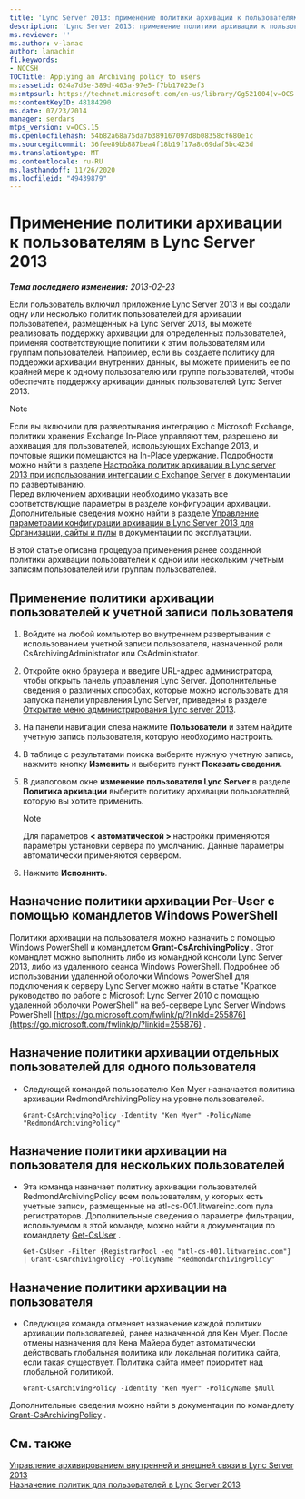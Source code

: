 ```yaml
---
title: 'Lync Server 2013: применение политики архивации к пользователям'
description: 'Lync Server 2013: применение политики архивации к пользователям.'
ms.reviewer: ''
ms.author: v-lanac
author: lanachin
f1.keywords:
- NOCSH
TOCTitle: Applying an Archiving policy to users
ms:assetid: 624a7d3e-389d-403a-97e5-f7bb17023ef3
ms:mtpsurl: https://technet.microsoft.com/en-us/library/Gg521004(v=OCS.15)
ms:contentKeyID: 48184290
ms.date: 07/23/2014
manager: serdars
mtps_version: v=OCS.15
ms.openlocfilehash: 54b82a68a75da7b389167097d8b08358cf680e1c
ms.sourcegitcommit: 36fee89bb887bea4f18b19f17a8c69daf5bc423d
ms.translationtype: MT
ms.contentlocale: ru-RU
ms.lasthandoff: 11/26/2020
ms.locfileid: "49439879"
---
```

# <a name="applying-an-archiving-policy-to-users-in-lync-server-2013"></a>Применение политики архивации к пользователям в Lync Server 2013

<div data-xmlns="http://www.w3.org/1999/xhtml">

<div class="topic" data-xmlns="http://www.w3.org/1999/xhtml" data-msxsl="urn:schemas-microsoft-com:xslt" data-cs="https://msdn.microsoft.com/">

<div data-asp="https://msdn2.microsoft.com/asp">



</div>

<div id="mainSection">

<div id="mainBody">

<span> </span>

_**Тема последнего изменения:** 2013-02-23_

Если пользователь включил приложение Lync Server 2013 и вы создали одну или несколько политик пользователей для архивации пользователей, размещенных на Lync Server 2013, вы можете реализовать поддержку архивации для определенных пользователей, применяя соответствующие политики к этим пользователям или группам пользователей. Например, если вы создаете политику для поддержки архивации внутренних данных, вы можете применить ее по крайней мере к одному пользователю или группе пользователей, чтобы обеспечить поддержку архивации данных пользователей Lync Server 2013.

<div>


> [!NOTE]  
> Если вы включили для развертывания интеграцию с Microsoft Exchange, политики хранения Exchange In-Place управляют тем, разрешено ли архивация для пользователей, использующих Exchange 2013, и почтовые ящики помещаются на In-Place удержание. Подробности можно найти в разделе <A href="lync-server-2013-setting-up-policies-for-archiving-when-using-exchange-server-integration.md">Настройка политик архивации в Lync server 2013 при использовании интеграции с Exchange Server</A> в документации по развертыванию.<BR>Перед включением архивации необходимо указать все соответствующие параметры в разделе конфигурации архивации. Дополнительные сведения можно найти в разделе <A href="lync-server-2013-managing-archiving-configuration-options-for-your-organization-sites-and-pools.md">Управление параметрами конфигурации архивации в Lync Server 2013 для Организации, сайты и пулы</A> в документации по эксплуатации.



</div>

В этой статье описана процедура применения ранее созданной политики архивации пользователей к одной или нескольким учетным записям пользователей или группам пользователей.

<div>

## <a name="to-apply-an-archiving-user-policy-to-a-user-account"></a>Применение политики архивации пользователей к учетной записи пользователя

1.  Войдите на любой компьютер во внутреннем развертывании с использованием учетной записи пользователя, назначенной роли CsArchivingAdministrator или CsAdministrator.

2.  Откройте окно браузера и введите URL-адрес администратора, чтобы открыть панель управления Lync Server. Дополнительные сведения о различных способах, которые можно использовать для запуска панели управления Lync Server, приведены в разделе [Открытие меню администрирования Lync server 2013](lync-server-2013-open-lync-server-administrative-tools.md).

3.  На панели навигации слева нажмите **Пользователи** и затем найдите учетную запись пользователя, которую необходимо настроить.

4.  В таблице с результатами поиска выберите нужную учетную запись, нажмите кнопку **Изменить** и выберите пункт **Показать сведения**.

5.  В диалоговом окне **изменение пользователя Lync Server** в разделе **Политика архивации** выберите политику архивации пользователей, которую вы хотите применить.
    
    <div>
    

    > [!NOTE]  
    > Для параметров <STRONG> &lt; автоматической &gt; </STRONG> настройки применяются параметры установки сервера по умолчанию. Данные параметры автоматически применяются сервером.

    
    </div>

6.  Нажмите **Исполнить**.

</div>

<div>

## <a name="assigning-a-per-user-archiving-policy-by-using-windows-powershell-cmdlets"></a>Назначение политики архивации Per-User с помощью командлетов Windows PowerShell

Политики архивации на пользователя можно назначить с помощью Windows PowerShell и командлетом **Grant-CsArchivingPolicy** . Этот командлет можно выполнить либо из командной консоли Lync Server 2013, либо из удаленного сеанса Windows PowerShell. Подробнее об использовании удаленной оболочки Windows PowerShell для подключения к серверу Lync Server можно найти в статье "Краткое руководство по работе с Microsoft Lync Server 2010 с помощью удаленной оболочки PowerShell" на веб-сервере Lync Server Windows PowerShell [https://go.microsoft.com/fwlink/p/?linkId=255876](https://go.microsoft.com/fwlink/p/?linkid=255876) .

<div>

## <a name="to-assign-a-per-user-archiving-policy-to-a-single-user"></a>Назначение политики архивации отдельных пользователей для одного пользователя

  - Следующей командой пользователю Ken Myer назначается политика архивации RedmondArchivingPolicy на уровне пользователей.
    
        Grant-CsArchivingPolicy -Identity "Ken Myer" -PolicyName "RedmondArchivingPolicy"

</div>

<div>

## <a name="to-assign-a-per-user-archiving-policy-to-multiple-users"></a>Назначение политики архивации на пользователя для нескольких пользователей

  - Эта команда назначает политику архивации пользователей RedmondArchivingPolicy всем пользователям, у которых есть учетные записи, размещенные на atl-cs-001.litwareinc.com пула регистраторов. Дополнительные сведения о параметре фильтрации, используемом в этой команде, можно найти в документации по командлету [Get-CsUser](https://docs.microsoft.com/powershell/module/skype/Get-CsUser) .
    
        Get-CsUser -Filter {RegistrarPool -eq "atl-cs-001.litwareinc.com"} | Grant-CsArchivingPolicy -PolicyName "RedmondArchivingPolicy"

</div>

<div>

## <a name="to-assign-a-per-user-archiving-policy"></a>Назначение политики архивации на пользователя

  - Следующая команда отменяет назначение каждой политики архивации пользователей, ранее назначенной для Кен Myer. После отмены назначения для Кена Майера будет автоматически действовать глобальная политика или локальная политика сайта, если такая существует. Политика сайта имеет приоритет над глобальной политикой.
    
        Grant-CsArchivingPolicy -Identity "Ken Myer" -PolicyName $Null

</div>

Дополнительные сведения можно найти в документации по командлету [Grant-CsArchivingPolicy](https://docs.microsoft.com/powershell/module/skype/Grant-CsArchivingPolicy) .

</div>

<div>

## <a name="see-also"></a>См. также


[Управление архивированием внутренней и внешней связи в Lync Server 2013](lync-server-2013-managing-the-archiving-of-internal-and-external-communications.md)  
[Назначение политик для пользователей в Lync Server 2013](lync-server-2013-assigning-per-user-policies.md)  
  

</div>

</div>

<span> </span>

</div>

</div>

</div>

